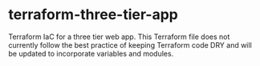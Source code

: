 # terraform-three-tier-app

Terraform IaC for a three tier web app. This Terraform file does not currently follow the best practice of keeping Terraform code DRY and will be updated to incorporate variables and modules.
